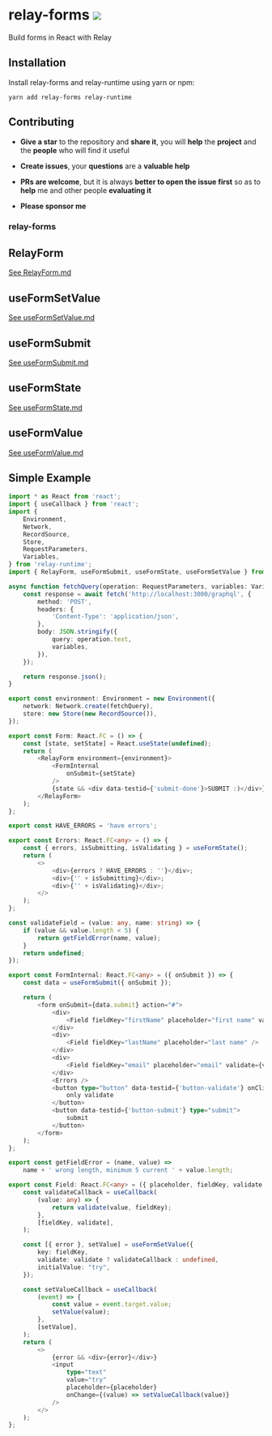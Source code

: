 # relay-forms ![](https://github.com/morrys/relay-forms/workflows/Build/badge.svg)
Build forms in React with Relay

## Installation

Install relay-forms and relay-runtime using yarn or npm:

```
yarn add relay-forms relay-runtime
```

## Contributing

* **Give a star** to the repository and **share it**, you will **help** the **project** and the **people** who will find it useful

* **Create issues**, your **questions** are a **valuable help**

* **PRs are welcome**, but it is always **better to open the issue first** so as to **help** me and other people **evaluating it**

* **Please sponsor me**

### relay-forms

## RelayForm

[See RelayForm.md](./RelayForm.md)

## useFormSetValue

[See useFormSetValue.md](./useFormSetValue.md)

## useFormSubmit

[See useFormSubmit.md](./useFormSubmit.md)

## useFormState

[See useFormState.md](./useFormState.md)

## useFormValue

[See useFormValue.md](./useFormValue.md)

## Simple Example

```ts
import * as React from 'react';
import { useCallback } from 'react';
import {
    Environment,
    Network,
    RecordSource,
    Store,
    RequestParameters,
    Variables,
} from 'relay-runtime';
import { RelayForm, useFormSubmit, useFormState, useFormSetValue } from 'relay-forms';

async function fetchQuery(operation: RequestParameters, variables: Variables) {
    const response = await fetch('http://localhost:3000/graphql', {
        method: 'POST',
        headers: {
            'Content-Type': 'application/json',
        },
        body: JSON.stringify({
            query: operation.text,
            variables,
        }),
    });

    return response.json();
}

export const environment: Environment = new Environment({
    network: Network.create(fetchQuery),
    store: new Store(new RecordSource()),
});

export const Form: React.FC = () => {
    const [state, setState] = React.useState(undefined);
    return (
        <RelayForm environment={environment}>
            <FormInternal
                onSubmit={setState}
            />
            {state && <div data-testid={'submit-done'}>SUBMIT :)</div>}
        </RelayForm>
    );
};

export const HAVE_ERRORS = 'have errors';

export const Errors: React.FC<any> = () => {
    const { errors, isSubmitting, isValidating } = useFormState();
    return (
        <>
            <div>{errors ? HAVE_ERRORS : ''}</div>;
            <div>{'' + isSubmitting}</div>;
            <div>{'' + isValidating}</div>;
        </>
    );
};

const validateField = (value: any, name: string) => {
    if (value && value.length < 5) {
        return getFieldError(name, value);
    }
    return undefined;
});

export const FormInternal: React.FC<any> = ({ onSubmit }) => {
    const data = useFormSubmit({ onSubmit });

    return (
        <form onSubmit={data.submit} action="#">
            <div>
                <Field fieldKey="firstName" placeholder="first name" validate={validateField} />
            </div>
            <div>
                <Field fieldKey="lastName" placeholder="last name" />
            </div>
            <div>
                <Field fieldKey="email" placeholder="email" validate={validateField} />
            </div>
            <Errors />
            <button type="button" data-testid={'button-validate'} onClick={data.validate}>
                only validate
            </button>
            <button data-testid={'button-submit'} type="submit">
                submit
            </button>
        </form>
    );
};

export const getFieldError = (name, value) =>
    name + ' wrong length, minimum 5 current ' + value.length;

export const Field: React.FC<any> = ({ placeholder, fieldKey, validate }) => {
    const validateCallback = useCallback(
        (value: any) => {
            return validate(value, fieldKey);
        },
        [fieldKey, validate],
    );

    const [{ error }, setValue] = useFormSetValue({
        key: fieldKey,
        validate: validate ? validateCallback : undefined,
        initialValue: "try",
    });

    const setValueCallback = useCallback(
        (event) => {
            const value = event.target.value;
            setValue(value);
        },
        [setValue],
    );
    return (
        <>
            {error && <div>{error}</div>}
            <input
                type="text"
                value="try"
                placeholder={placeholder}
                onChange={(value) => setValueCallback(value)}
            />
        </>
    );
};
```